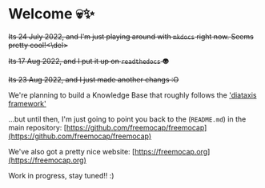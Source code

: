 # Welcome 💀✨

<del>Its 24 July 2022, and I'm just playing around with `mkdocs` right now. Seems pretty cool!<\del>

<del>Its 17 Aug 2022, and I put it up on `readthedocs` 👽 </del>
 
<del>Its 23 Aug 2022, and I just made another changs :O </del> 

We're planning to build a Knowledge Base that roughly follows the ['diataxis framework'](https://diataxis.fr/)

...but until then, I'm just going to point you back to the (`README.md`) in the main repository:
[https://github.com/freemocap/freemocap](https://github.com/freemocap/freemocap)

We've also got a pretty nice website:
[https://freemocap.org](https://freemocap.org)

Work in progress, stay tuned!!
:)